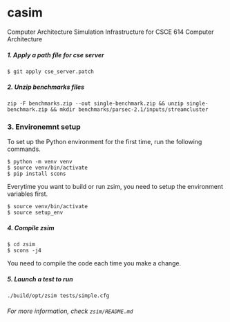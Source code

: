 # casim
Computer Architecture Simulation Infrastructure for CSCE 614 Computer Architecture



##### 1. Apply a path file for cse server

```
$ git apply cse_server.patch
```

##### 2. Unzip benchmarks files

```
zip -F benchmarks.zip --out single-benchmark.zip && unzip single-benchmark.zip && mkdir benchmarks/parsec-2.1/inputs/streamcluster
```

### 3. Environemnt setup

To set up the Python environment for the first time, run the following commands.

```
$ python -m venv venv
$ source venv/bin/activate
$ pip install scons
```

Everytime you want to build or run zsim, you need to setup the environment variables first.

```
$ source venv/bin/activate
$ source setup_env
```

##### 4. Compile zsim

```
$ cd zsim
$ scons -j4
```

You need to compile the code each time you make a change.

##### 5. Launch a test to run

```
./build/opt/zsim tests/simple.cfg
```



###### For more information, check `zsim/README.md`
